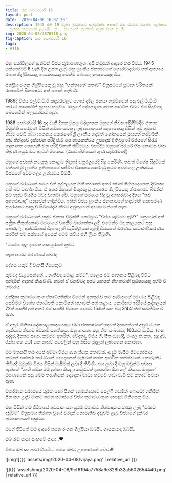 ```yaml
---
title: කළු පෙබරවාරි 16
layout: post
date: '2020-04-08 16:02:20'
description: 1945 ජුනි 19 වැනිදා බුරුමයට සැබැවින්ම අනර්ඝ මුළු රටටම වගේම ලෝකයටම වටිනා
  සුන්දර ත්‍යාගයක් ලැබුණි. සූ.. එහෙමත් නැත්නම් අවුන් සාන් සූ කී.
img: 2020-04-08/4870518.png
fig-caption: කළු පෙබරවාරි 16
tags:
- Asia
---
```


ඔහු කෝවිලගේ ඇන්ටන් විජය කුමාරණතුංග. අපි කවුරැත් ආදරෙ කර විජය. 1945 ඔක්තෝබර් 8 වැනි දින උපත ලැබූ ඔහු ලාංකීය ජනතාවගේ ගෞරවාදරයට පත් අසහාය රංගන ශිල්පියෙකු, ගායකයෙකු මෙන්ම දේශපාලනඤයෙකුද විය. 

ජනප්‍රිය රංගන ශිල්පියෙකු වූ ඔහු "හන්තානේ කතාව" චිත්‍රපටයේ ප්‍රධාන චරිතයක් රඟපාමින් සිනමාවට අත් පොත් තැබිණි. 

1986දී විජය එල්.ටී.ටී.ඊ කදවුරැවලට ගොස් දමිල ජනයා හමුවීමෙන් පසු එල්.ටී.ටී.ඊ තරැණ නායකයින් සුහදව හමුවිය.  ඔහුගේ දේශපාලන ගමන සාර්ථක වීමට එම සිදුවීමද බෙහෙවින් බලපාන්නට ඇත.

1988 පෙබරවාරි 16 අද වැනි දිනක මූසල මද්දහනක ඔහුගේ නිවස ඉදිරිපිටදීම ජනතා විමුක්ති පෙරමුණ විසින් මෙහෙයවනු ලැබූ ඝාතකයන් දෙදෙනෙකු විසින් අමු අමුවේ හිසට වෙඩි තබා ඝාතනය කෙරැණේ ශ්‍රී ලාංකීය හදවත් ශෝකයෙන් මුසපත් කරවමිනි. 
නඩු තීන්දුවේ දැක්වෙන පරිදි ජ.වි.⁣පෙ නායකත්වය උපදෙස් දී තිබුණේ විජ⁣යගේ සිරැර හදුනාගත නොහැකි වන පරිදි විකෘති කිරීමටය. එපරිදිම ඔහුගේ සිරැරේ හිස කොටස වසා තිබුණු අයුරැ මට අදටත් මතකය. (රෑපවාහිනියෙන් ගුණ සැමරැමකදී) 

ඔහුගේ අවසන් කටයුතු කොළඹ නිදහස් චත්‍රරශ්‍රයේදී සිදු කෙරිණි. තවත් විශේෂ සිදුවීමක් වන්නේ ශ්‍රී ලාංකීය ඉතිහාසයේ සජීවීව විකාශය කෙරැණු ප්‍රථම අවමංගල උත්සවය විජය⁣ගේ අවමංගල්‍ය උත්සවය වීමයි. 

ඔහුගේ මරණයත් සමග එක් පුද්ගලයකු ගිනි තබාගත් අතර තවත් කිහිපදෙනෙකු දිවිනසා ගත් බව වාර්තා විය. ඒ අතර ඔහුගේ මිතුරකු වූ ඡායාරෑප ශිල්පියෙකු නිරාහාරව  බීමතින් සිට පසුව මියගිය බවද වාර්තා වේ. ඔහුගේ මරණය සිදු වූ අගහරුවාදා දිනය "කළු අගහරාවාදා" යනුවෙන් හැදින්විය. ඉතින් විජය ලාංකීය ජනතාවගේ හදවත්හි කොපමණ ආදරයකට පාත්‍ර වී සිටියේදැයි කීමට අමුතුවෙන් අවශ්‍ය වන්නේ නැත. 

ඔහුගේ මරණයෙන් පසුව ජනතා විමුක්ති පෙරමුණ "විජය යැව්වේ ඇයි?" යනුවෙන් අත් පත්‍රික නිකුත්කොට මරණයේ වගකීම බාරගන්නා ලදි. එමෙන්ම මද කාලයකට පසු බොරැල්ල අක්වයිනාස් විදුහලෙහි වැසිකිළියක් තුළදී විජයගේ මරණය සාධාරණීකරණය කරමින් එම පක්ෂයේ අයෙක් මෙම කවිය එහි ලියා තිබුණි. 

"ටයරය තුළ දැවෙන සොයුරනේ නුඹට 

නැත පාවඩ මරණයේ බෙරද

දේශය යකුට දී වැනසී ගියයකුට 

කුමටද වැළපෙන්නේ... නැතිවද මොළ කට්ට". එලෙස එම ඝාතනය පිළිබඳ විවිධ අන්දමින් අදහස් කියැවිණි. නමුත් ඒ වනවිටද අපට යහපත් නිහතමානී පුරැෂයෙකු අහිමි වී හමාරය. 

චන්ද්‍රිකා කුමාරණතුංග ජනාධිපතිනිය වීමෙන් අනතුරැව තම සැමියාගේ මරණය පිළිබඳ සෙවීමට විශේෂ ජනාධිපති කොමිෂන් සභාවක් පත් කළාය. කොමිසම ඉදිරියේ පුද්ගලයන් 72ක් සාක්ෂි දුන් අතර එම සාක්ෂි පිටපත වෙළුම් 15කින් සහ පිටු 3'441කින් සමන්විත වී ඇත. 

ඒ අපූරැ මිනිසා දේශපාලනඤයෙකුට වඩා ජනතාව⁣ගේ හදවත් දිනාගත්තේ අපූරැ රංගන හැකියාව නිසාම බවනම් සහතිකය. ඔහු ගායනා කළ ගීත සංඛ්‍යාවද 100කට වැඩිය. 
(ගඟ අද්දර, දිනකර පායා, කවුළුව අතරින්, වේදනා, විජය ගී, සීත රැයේදී, මංගල නැකත, සුදු දුව, රෑස්ස ගහ යට) යන කැසට් පටවලින් ඔහු කිසිම මුදලක් ලබාගෙන නොමැත. 

මට මතකයි තම අපේ අම්මා විජය ගැන කියපු කතාවක්. ඇදුම් මැසීම ජීවනෝපාය කරගත් එක්තරා තරැණියන් දෙදෙනෙක් මැෂිමක් ගන්න ආර්ථික තත්ත්වයක් නොමැතිව තිබියදී ඔවුන්ට විජය විසින් මැෂිමක් ලබා දී තිබිණි. එය ලබා දී ඔහු ඔවුන්ට පවසා ඇත්තේ "නංගී මේක මම දුන්නා කියලා කවුරැවත් දැනගන්න ඕන නෑ" කියාය. ඔහුගේ මරණයෙන් පසු මෙම තරැණියන් දෙදෙනා  මාධ්‍ය හමුවේ හඬා වැටී එම කතාව පවසා ඇත. 

වර්තමාන සමාජයේ කුමන හෝ පිනක් දහමක්කොට සෙල්ෆි ගසමින් ෆො⁣ටෝ ගනිමින් පින සහ උදව්  මාකට් කරන සමාජයේ විජය කුමාරණතුංග සොඳුරැ මිනිසෙකු විය. 

ඔහු විසින් තම ජීවිතයේ අවසාන සහ ප්‍රථම වතාවට නිශ්පාදනය කරනු ලැබූ "වරදට දඬුවම" චිත්‍රපටය තිරගත වූයේ වරදක් නොමැතිව දඬුවම් ලැබූ විජයගේ දුක්බර අවසානයෙන් පසුවය. 

මගේ ජීවිතේ මම ආදරේ කරන රංගන ශිල්පියා ඔබයි.. ගායකයාද ඔබයි..

ඔබ රැව ඡායා සැඟවේ පායා..❤️

විජය ඔබ සදා අමරණීයයි... මෙය ඔබට උපහාරයක් වේවා!!!

![img1]({{ 'assets/img/2020-04-08/vijaya.png' | relative_url }})

![]({{ 'assets/img/2020-04-08/9cf6194a7758a6e828b32a5602654440.png' | relative_url }})
